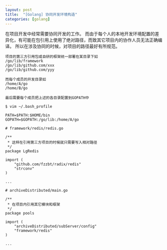 ```yaml
---
layout: post
title:  "[Golang] 协同开发环境构造"
categories: [golang]
---
```


在项目开发中经常需要协同开发的工作。
而由于每个人的本地开发环境配置的差异化，有可能在包引用上使用了绝对路径，而致其它项目内的协作人员无法正确编译。
所以在涉及协同的时候，对项目的路径最好有所规范。

```
项目的第三方引用包或自研的框架统一部署在某目录下如
/go/lib/framework
/go/lib/github.com/xxx
/go/lib/github.com/yyy
```

```
而每个成员的开发目录如
/home/A/go
/home/B/go
```

```
最后需要每个成员把上述的各目录配置到GOPATH中

$ vim ~/.bash_profile

PATH=$PATH:$HOME/bin
GOPATH=$GOPATH:/go/lib:/home/A/go
```


```
# framework/redis/redis.go

/**
 * 这样在引用第三方项目的时候就只需要写入相对路径
 */
package LgRedis

import (
	"github.com/fzzbt/radix/redis"
	"strconv"
)

...
```

```
# archiveDistributed/main.go

/**
 * 在项目内引用其它模块和框架
 */
package pools

import (
	"archiveDistributed/subServer/config"
	"framework/redis"
)

...
```
